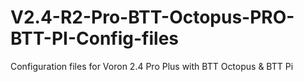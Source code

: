 # V2.4-R2-Pro-BTT-Octopus-PRO-BTT-PI-Config-files
Configuration files for Voron 2.4 Pro Plus with BTT Octopus &amp; BTT Pi
